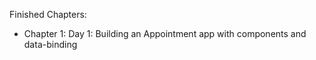 Finished Chapters:

- Chapter 1: Day 1: Building an Appointment app with components and data-binding
